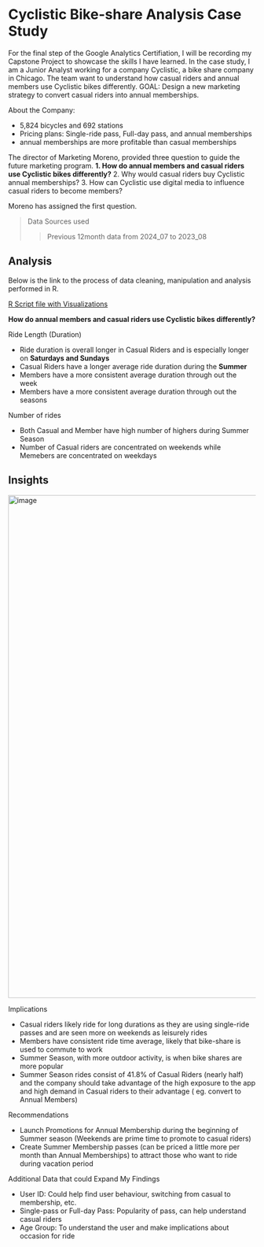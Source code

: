 # Cyclistic Bike-share Analysis Case Study 
For the final step of the Google Analytics Certifiation, I will be recording my Capstone Project to showcase the skills I have learned. In the case study, I am a Junior Analyst working for a company Cyclistic, a bike share company in Chicago. The team want to understand how casual riders and annual members use Cyclistic bikes differently.
GOAL: Design a new marketing strategy to convert casual riders into annual memberships.

About the Company:
- 5,824 bicycles and 692 stations
- Pricing plans: Single-ride pass, Full-day pass, and annual memberships
- annual memberships are more profitable than casual memberships

The director of Marketing Moreno, provided three question to guide the future marketing program. 
**1. How do annual members and casual riders use Cyclistic bikes differently?**
2. Why would casual riders buy Cyclistic annual memberships? 
3. How can Cyclistic use digital media to influence casual riders to become members?

Moreno has assigned the first question.

> Data Sources used
>> Previous 12month data from 2024_07 to 2023_08


## Analysis
Below is the link to the process of data cleaning, manipulation and analysis performed in R.

[R Script file with Visualizations](https://rpubs.com/claudiap9/1211134)

**How do annual members and casual riders use Cyclistic bikes differently?**

Ride Length (Duration)
- Ride duration is overall longer in Casual Riders and is especially longer on **Saturdays and Sundays**
- Casual Riders have a longer average ride duration during the **Summer**
- Members have a more consistent average duration through out the week
- Members have a more consistent average duration through out the seasons

Number of rides
- Both Casual and Member have high number of highers during Summer Season
- Number of Casual riders are concentrated on weekends while Memebers are concentrated on weekdays

  

## Insights

<img width="1022" alt="image" src="https://github.com/user-attachments/assets/3ac7991f-68a0-4f05-99dc-1e04004bccbe">


Implications
- Casual riders likely ride for long durations as they are using single-ride passes and are seen more on weekends as leisurely rides
- Members have consistent ride time average, likely that bike-share is used to commute to work
- Summer Season, with more outdoor activity, is when bike shares are more popular
- Summer Season rides consist of 41.8% of Casual Riders (nearly half) and the company should take advantage of the high exposure to the app and high demand in Casual riders to their advantage ( eg. convert to Annual Members)

Recommendations
- Launch Promotions for Annual Membership during the beginning of Summer season (Weekends are prime time to promote to casual riders)
- Create Summer Membership passes (can be priced a little more per month than Annual Memberships) to attract those who want to ride during vacation period

Additional Data that could Expand My Findings
- User ID: Could help find user behaviour, switching from casual to membership, etc.
- Single-pass or Full-day Pass: Popularity of pass, can help understand casual riders
- Age Group: To understand the user and make implications about occasion for ride


